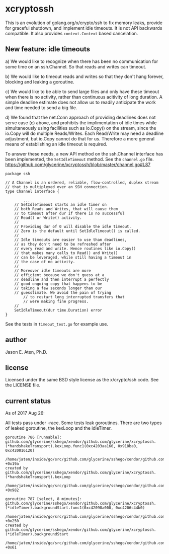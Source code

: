 # xcryptossh

This is an evolution of golang.org/x/crypto/ssh to fix memory leaks, provide for graceful shutdown, and implement idle timeouts. It is not API backwards compatible. It also provides `context.Context` based cancelation.

New feature: idle timeouts
--------------------------


a) We would like to recognize when there has been no communication for some time
   on an ssh.Channel. So that reads and writes can timeout.

b) We would like to timeout reads and writes so that they don't hang forever,
   blocking and leaking a goroutine.

c) We would like to be able to send large files and only have these timeout when
   there is no activity, rather than continuous acitivity of long duration.
   A simple deadline estimate does not allow us to readily anticipate the
   work and time needed to send a big file.

d) We found that the net.Conn approach of providing deadlines does not
   serve case (c) above, and prohibits the implimentation of idle
   times while simultaneously using facilities such as io.Copy() on
   the stream, since the io.Copy will do multiple Reads/Writes. Each
   Read/Write may need a deadline adjustment, but io.Copy cannot do
   that for us. Therefore a more general means of establishing an
   idle timeout is required.

To answer these needs, a new API method on the ssh.Channel interface has been implemented,
the `SetIdleTimeout` method. See the `channel.go` file. https://github.com/glycerine/xcryptossh/blob/master/channel.go#L87

~~~
package ssh

// A Channel is an ordered, reliable, flow-controlled, duplex stream
// that is multiplexed over an SSH connection.
type Channel interface {

        ...
	// SetIdleTimeout starts an idle timer on
	// both Reads and Writes, that will cause them
	// to timeout after dur if there is no successful
	// Read() or Write() activity.
	//
	// Providing dur of 0 will disable the idle timeout.
	// Zero is the default until SetIdleTimeout() is called.
	//
	// Idle timeouts are easier to use than deadlines,
	// as they don't need to be refreshed after
	// every read and write. Hence routines like io.Copy()
	// that makes many calls to Read() and Write()
	// can be leveraged, while still having a timeout in
	// the case of no activity.
	//
	// Moreover idle timeouts are more
	// efficient because we don't guess at a
	// deadline and then interrupt a perfectly
	// good ongoing copy that happens to be
	// taking a few seconds longer than our
	// guesstimate. We avoid the pain of trying
        // to restart long interrupted transfers that
        // were making fine progress.
	//
	SetIdleTimeout(dur time.Duration) error
}
~~~

See the tests in `timeout_test.go` for example use.

## author

Jason E. Aten, Ph.D.

## license

Licensed under the same BSD style license as the x/crypto/ssh code.
See the LICENSE file.

## current status

As of 2017 Aug 26:

All tests pass under -race. Some tests leak goroutines. There are
two types of leaked goroutine, the kexLoop and the idleTimer.

~~~
goroutine 786 [runnable]:
github.com/glycerine/sshego/xendor/github.com/glycerine/xcryptossh.(*handshakeTransport).kexLoop.func1(0xc4203aa160, 0x918ba0, 0xc420016120)
	/home/jaten/inside/go/src/github.com/glycerine/sshego/xendor/github.com/glycerine/xcryptossh/handshake.go:391 +0x19a
created by github.com/glycerine/sshego/xendor/github.com/glycerine/xcryptossh.(*handshakeTransport).kexLoop
	/home/jaten/inside/go/src/github.com/glycerine/sshego/xendor/github.com/glycerine/xcryptossh/handshake.go:386 +0x982

goroutine 787 [select, 8 minutes]:
github.com/glycerine/sshego/xendor/github.com/glycerine/xcryptossh.(*idleTimer).backgroundStart.func1(0xc42098a000, 0xc4206c44b0)
	/home/jaten/inside/go/src/github.com/glycerine/sshego/xendor/github.com/glycerine/xcryptossh/idle.go:156 +0x250
created by github.com/glycerine/sshego/xendor/github.com/glycerine/xcryptossh.(*idleTimer).backgroundStart
	/home/jaten/inside/go/src/github.com/glycerine/sshego/xendor/github.com/glycerine/xcryptossh/idle.go:142 +0x61
~~~
